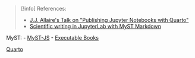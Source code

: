 > [!info] References:
> - [J.J. Allaire's Talk on "Publishing Jupyter Notebooks with Quarto"](https://www.youtube.com/watch?v=nllKcuX7rEc)
> - [Scientific writing in JupyterLab with MyST Markdown](https://www.youtube.com/watch?v=F3st8X0L1Ys)


MyST:
	- [MyST-JS](https://executablebooks.org/en/latest/blog/2023-02-09-announce-mystjs/)
	- [Executable Books](https://executablebooks.org/)

[Quarto](https://quarto.org/)
